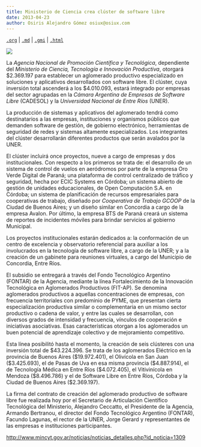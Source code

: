 ```yaml
---
title: Ministerio de Ciencia crea clúster de software libre
date: 2013-04-23
author: Osiris Alejandro Gómez osiux@osiux.com
---
```


[`.org`](https://gitlab.com/osiux/osiux.gitlab.io/-/raw/master/2013-04-23-cluster-de-software-libre.org) |
[`.md`](https://gitlab.com/osiux/osiux.gitlab.io/-/raw/master/2013-04-23-cluster-de-software-libre.md) |
[`.gmi`](gemini://gmi.osiux.com/2013-04-23-cluster-de-software-libre.gmi) |
[`.html`](https://osiux.gitlab.io/2013-04-23-cluster-de-software-libre.html)

[![](https://osiux.com/tmb/2013-04-23-cluster-de-software-libre.jpg)](https://osiux.com/img/2013-04-23-cluster-de-software-libre.jpg)

La *Agencia Nacional de Promoción Científica y Tecnológica*, dependiente
del *Ministerio de Ciencia, Tecnología e Innovación Productiva*,
otorgará \$2.369.197 para establecer un aglomerado productivo
especializado en soluciones y aplicativos desarrollados con software
libre. El clúster, cuya inversión total ascenderá a los \$4.010.093,
estará integrado por empresas del sector agrupadas en la *Cámara
Argentina de Empresas de Software Libre* (CADESOL) y la *Universidad
Nacional de Entre Ríos* (UNER).

La producción de sistemas y aplicativos del aglomerado tendrá como
destinatarios a las empresas, instituciones y organismos públicos que
demanden software de gestión, de gobierno electrónico, herramientas de
seguridad de redes y sistemas altamente especializados. Los integrantes
del clúster desarrollarán diferentes productos que serán avalados por la
UNER.

El clúster incluirá once proyectos, nueve a cargo de empresas y dos
institucionales. Con respecto a los primeros se trata de: el desarrollo
de un sistema de control de vuelos en aeródromos por parte de la empresa
Oro Verde Digital de Paraná; una plataforma de control centralizado de
tráfico y seguridad, hecha por ECIC Systems en Córdoba; un sistema
abierto de gestión de unidades educacionales, de Open Computación S.A.
en Córdoba; un sistema de planificación de recursos empresariales para
cooperativas de trabajo, diseñado por *Cooperativa de Trabajo GCOOP* de
la Ciudad de Buenos Aires; y un diseño similar en Concordia a cargo de
la empresa Avalon. Por último, la empresa BTS de Paraná creará un
sistema de reportes de incidentes móviles para brindar servicios al
gobierno Municipal.

Los proyectos institucionales estarán dedicados a: la conformación de un
centro de excelencia y observatorio referencial para auxiliar a los
involucrados en la tecnología de software libre, a cargo de la UNER; y a
la creación de un gabinete para reuniones virtuales, a cargo del
Municipio de Concordia, Entre Ríos.

El subsidio se entregará a través del Fondo Tecnológico Argentino
(FONTAR) de la Agencia, mediante la línea Fortalecimiento de la
Innovación Tecnológica en Aglomerados Productivos (FIT-AP). Se denomina
aglomerados productivos a aquellas concentraciones de empresas, con
frecuencia territoriales con predominio de PYME, que presentan cierta
especialización productiva similar o complementaria en un mismo sector
productivo o cadena de valor, y entre las cuales se desarrollan, con
diversos grados de intensidad y frecuencia, vínculos de cooperación e
iniciativas asociativas. Esas características otorgan a los aglomerados
un buen potencial de aprendizaje colectivo y de mejoramiento
competitivo.

Esta línea posibilitó hasta el momento, la creación de seis clústeres
con una inversión total de \$43.224.396. Se trata de los aglomerados
Eléctrico en la provincia de Buenos Aires (\$19.972.401), el Olivícola
en San Juan (\$3.425.693), el de Pasas de Uva en esa misma provincia
(\$4.887.914), el de Tecnología Médica en Entre Ríos (\$4.072.405), el
Vitivinícola en Mendoza (\$8.496.786) y el de Software Libre en Entre
Ríos, Córdoba y la Ciudad de Buenos Aires (\$2.369.197).

La firma del contrato de creación del aglomerado productivo de software
libre fue realizada hoy por el Secretario de Articulación Científico
Tecnológica del Ministerio, Alejandro Ceccatto, el Presidente de la
Agencia, Armando Bertranou, el director del Fondo Tecnológico Argentino
(FONTAR), Facundo Lagunas, el rector de la UNER, Jorge Gerard y
representantes de las empresas e instituciones participantes.

<http://www.mincyt.gov.ar/noticias/noticias_detalles.php?id_noticia=1309>
